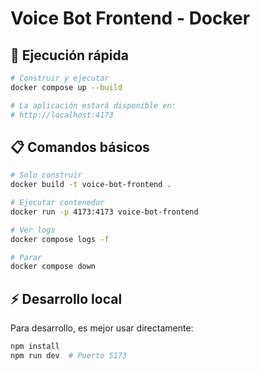 # Voice Bot Frontend - Docker

## 🚀 Ejecución rápida

```bash
# Construir y ejecutar
docker compose up --build

# La aplicación estará disponible en:
# http://localhost:4173
```

## 📋 Comandos básicos

```bash
# Solo construir
docker build -t voice-bot-frontend .

# Ejecutar contenedor
docker run -p 4173:4173 voice-bot-frontend

# Ver logs
docker compose logs -f

# Parar
docker compose down
```

## ⚡ Desarrollo local

Para desarrollo, es mejor usar directamente:

```bash
npm install
npm run dev  # Puerto 5173
```
